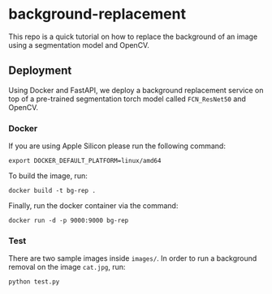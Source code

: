 # background-replacement

This repo is a quick tutorial on how to replace the background of an image using a segmentation model and OpenCV.


## Deployment

Using Docker and FastAPI, we deploy a background replacement service on top of a pre-trained segmentation torch model called `FCN_ResNet50` and OpenCV.


### Docker

If you are using Apple Silicon please run the following command:

    export DOCKER_DEFAULT_PLATFORM=linux/amd64


To build the image, run:

    docker build -t bg-rep .

Finally, run the docker container via the command:

    docker run -d -p 9000:9000 bg-rep


### Test

There are two sample images inside `images/`. In order to run a background removal on the image `cat.jpg`, run:

    python test.py
